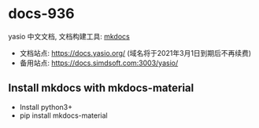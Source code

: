 # docs-936

yasio 中文文档, 文档构建工具: [mkdocs](https://www.mkdocs.org/)

* 文档站点: https://docs.yasio.org/ (域名将于2021年3月1日到期后不再续费)
* 备用站点: https://docs.simdsoft.com:3003/yasio/

## Install mkdocs with mkdocs-material
- Install python3+
- pip install mkdocs-material

